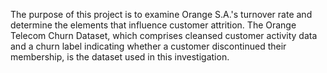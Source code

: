 The purpose of this project is to examine Orange S.A.'s turnover rate and determine the elements that influence customer attrition. The Orange Telecom Churn Dataset, which comprises cleansed customer activity data and a churn label indicating whether a customer discontinued their membership, is the dataset used in this investigation.
